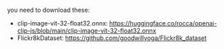 you need to download these:
- clip-image-vit-32-float32.onnx: https://huggingface.co/rocca/openai-clip-js/blob/main/clip-image-vit-32-float32.onnx
- Flickr8kDataset: https://github.com/goodwillyoga/Flickr8k_dataset